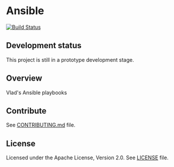 # Ansible
  [![Build Status](https://travis-ci.com/vghn/ansible.svg?branch=master)](https://travis-ci.com/vghn/ansible)

## Development status ##
This project is still in a prototype development stage.

## Overview
Vlad's Ansible playbooks

## Contribute
See [CONTRIBUTING.md](CONTRIBUTING.md) file.

## License
Licensed under the Apache License, Version 2.0.
See [LICENSE](LICENSE) file.
